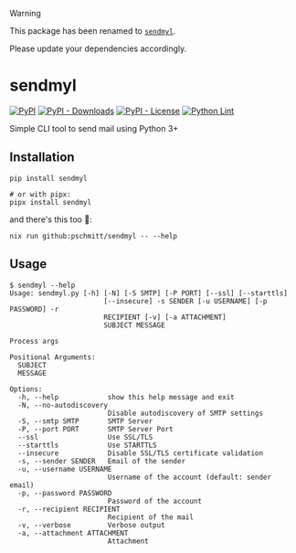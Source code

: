 > [!WARNING]
> This package has been renamed to [`sendmyl`](https://pypi.org/project/sendmyl/).
>
> Please update your dependencies accordingly.

# sendmyl

[![PyPI](https://img.shields.io/pypi/v/sendmyl)](https://pypi.org/project/sendmyl/)
[![PyPI - Downloads](https://img.shields.io/pypi/dm/sendmyl)](https://pypi.org/project/sendmyl/)
[![PyPI - License](https://img.shields.io/pypi/l/sendmyl)](https://pypi.org/project/sendmyl/)
[![Python Lint](https://github.com/pschmitt/sendmyl/workflows/Python%20Lint/badge.svg)](https://github.com/pschmitt/sendmyl/actions?query=workflow%3A%22Python+Lint%22)

Simple CLI tool to send mail using Python 3+

## Installation

```shell
pip install sendmyl

# or with pipx:
pipx install sendmyl
```

and there's this too 💑:

```shell
nix run github:pschmitt/sendmyl -- --help
```

## Usage

```
$ sendmyl --help
Usage: sendmyl.py [-h] [-N] [-S SMTP] [-P PORT] [--ssl] [--starttls]
                       [--insecure] -s SENDER [-u USERNAME] [-p PASSWORD] -r
                       RECIPIENT [-v] [-a ATTACHMENT]
                       SUBJECT MESSAGE

Process args

Positional Arguments:
  SUBJECT
  MESSAGE

Options:
  -h, --help            show this help message and exit
  -N, --no-autodiscovery
                        Disable autodiscovery of SMTP settings
  -S, --smtp SMTP       SMTP Server
  -P, --port PORT       SMTP Server Port
  --ssl                 Use SSL/TLS
  --starttls            Use STARTTLS
  --insecure            Disable SSL/TLS certificate validation
  -s, --sender SENDER   Email of the sender
  -u, --username USERNAME
                        Username of the account (default: sender email)
  -p, --password PASSWORD
                        Password of the account
  -r, --recipient RECIPIENT
                        Recipient of the mail
  -v, --verbose         Verbose output
  -a, --attachment ATTACHMENT
                        Attachment
```
